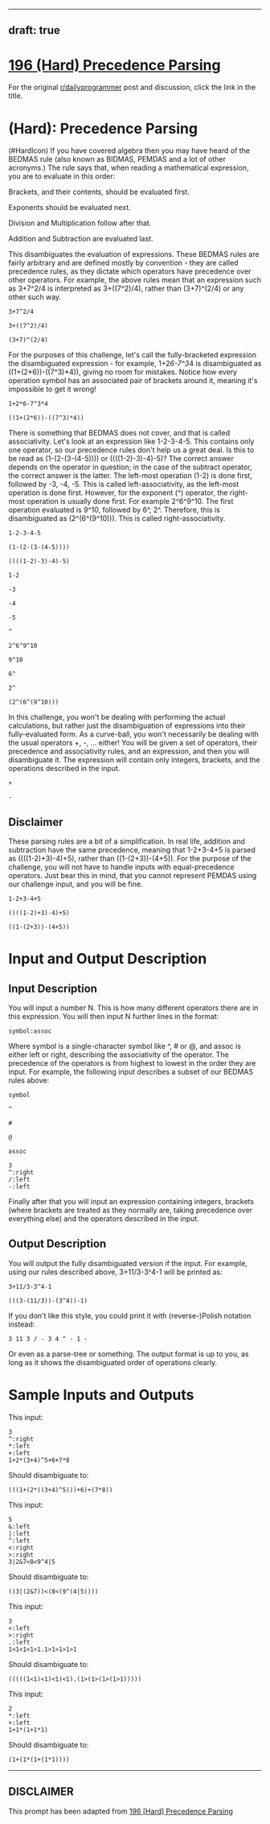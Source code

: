 ---
draft: true
----

# [196 (Hard) Precedence Parsing](https://www.reddit.com/r/dailyprogrammer/comments/2rye5u/20150110_challenge_196_hard_precedence_parsing/)

For the original [r/dailyprogrammer](https://www.reddit.com/r/dailyprogrammer/) post and discussion, click the link in the title.

#  (Hard): Precedence Parsing
(#HardIcon)
If you have covered algebra then you may have heard of the BEDMAS rule (also known as BIDMAS, PEMDAS and a lot of other acronyms.) The rule says that, when reading a mathematical expression, you are to evaluate in this order:

Brackets, and their contents, should be evaluated first.

Exponents should be evaluated next.

Division and Multiplication follow after that.

Addition and Subtraction are evaluated last.

This disambiguates the evaluation of expressions. These BEDMAS rules are fairly arbitrary and are defined mostly by convention - they are called precedence rules, as they dictate which operators have precedence over other operators. For example, the above rules mean that an expression such as 3+7^2/4 is interpreted as 3+((7^2)/4), rather than (3+7)^(2/4) or any other such way.


```
3+7^2/4
```

```
3+((7^2)/4)
```

```
(3+7)^(2/4)
```
For the purposes of this challenge, let's call the fully-bracketed expression the disambiguated expression - for example, 1+2*6-7^3*4 is disambiguated as ((1+(2*6))-((7^3)*4)), giving no room for mistakes. Notice how every operation symbol has an associated pair of brackets around it, meaning it's impossible to get it wrong!


```
1+2*6-7^3*4
```

```
((1+(2*6))-((7^3)*4))
```
There is something that BEDMAS does not cover, and that is called associativity. Let's look at an expression like 1-2-3-4-5. This contains only one operator, so our precedence rules don't help us a great deal. Is this to be read as (1-(2-(3-(4-5)))) or ((((1-2)-3)-4)-5)? The correct answer depends on the operator in question; in the case of the subtract operator, the correct answer is the latter. The left-most operation (1-2) is done first, followed by -3, -4, -5. This is called left-associativity, as the left-most operation is done first. However, for the exponent (^) operator, the right-most operation is usually done first. For example 2^6^9^10. The first operation evaluated is 9^10, followed by 6^, 2^. Therefore, this is disambiguated as (2^(6^(9^10))). This is called right-associativity.


```
1-2-3-4-5
```

```
(1-(2-(3-(4-5))))
```

```
((((1-2)-3)-4)-5)
```

```
1-2
```

```
-3
```

```
-4
```

```
-5
```

```
^
```

```
2^6^9^10
```

```
9^10
```

```
6^
```

```
2^
```

```
(2^(6^(9^10)))
```
In this challenge, you won't be dealing with performing the actual calculations, but rather just the disambiguation of expressions into their fully-evaluated form. As a curve-ball, you won't necessarily be dealing with the usual operators +, -, ... either! You will be given a set of operators, their precedence and associativity rules, and an expression, and then you will disambiguate it. The expression will contain only integers, brackets, and the operations described in the input.


```
+
```

```
-
```
## Disclaimer
These parsing rules are a bit of a simplification. In real life, addition and subtraction have the same precedence, meaning that 1-2+3-4+5 is parsed as ((((1-2)+3)-4)+5), rather than ((1-(2+3))-(4+5)). For the purpose of the challenge, you will not have to handle inputs with equal-precedence operators. Just bear this in mind, that you cannot represent PEMDAS using our challenge input, and you will be fine.


```
1-2+3-4+5
```

```
((((1-2)+3)-4)+5)
```

```
((1-(2+3))-(4+5))
```
# Input and Output Description
## Input Description
You will input a number N. This is how many different operators there are in this expression. You will then input N further lines in the format:


```
symbol:assoc
```
Where symbol is a single-character symbol like ^, # or @, and assoc is either left or right, describing the associativity of the operator. The precedence of the operators is from highest to lowest in the order they are input. For example, the following input describes a subset of our BEDMAS rules above:


```
symbol
```

```
^
```

```
#
```

```
@
```

```
assoc
```

```
3
^:right
/:left
-:left
```
Finally after that you will input an expression containing integers, brackets (where brackets are treated as they normally are, taking precedence over everything else) and the operators described in the input.

## Output Description
You will output the fully disambiguated version if the input. For example, using our rules described above, 3+11/3-3^4-1 will be printed as:


```
3+11/3-3^4-1
```

```
(((3-(11/3))-(3^4))-1)
```
If you don't like this style, you could print it with (reverse-)Polish notation instead:


```
3 11 3 / - 3 4 ^ - 1 -
```
Or even as a parse-tree or something. The output format is up to you, as long as it shows the disambiguated order of operations clearly.

# Sample Inputs and Outputs
This input:


```
3
^:right
*:left
+:left
1+2*(3+4)^5+6+7*8
```
Should disambiguate to:


```
(((1+(2*((3+4)^5)))+6)+(7*8))
```
This input:


```
5
&:left
|:left
^:left
<:right
>:right
3|2&7<8<9^4|5
```
Should disambiguate to:


```
((3|(2&7))<(8<(9^(4|5))))
```
This input:


```
3
<:left
>:right
.:left
1<1<1<1<1.1>1>1>1>1
```
Should disambiguate to:


```
(((((1<1)<1)<1)<1).(1>(1>(1>(1>1)))))
```
This input:


```
2
*:left
+:left
1+1*(1+1*1)
```
Should disambiguate to:


```
(1+(1*(1+(1*1))))
```

----
## **DISCLAIMER**
This prompt has been adapted from [196 [Hard] Precedence Parsing](https://www.reddit.com/r/dailyprogrammer/comments/2rye5u/20150110_challenge_196_hard_precedence_parsing/
)
